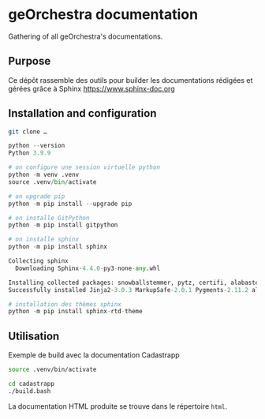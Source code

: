 # geOrchestra documentation

Gathering of all geOrchestra's documentations.


## Purpose

Ce dépôt rassemble des outils pour builder les documentations rédigées et gérées grâce à Sphinx https://www.sphinx-doc.org



## Installation and configuration


```bash
git clone …
```


```python
python --version
Python 3.9.9

# on configure une session virtuelle python
python -m venv .venv
source .venv/bin/activate

# on upgrade pip
python -m pip install --upgrade pip

# on installe GitPython
python -m pip install gitpython

# on installe sphinx
python -m pip install sphinx

Collecting sphinx
  Downloading Sphinx-4.4.0-py3-none-any.whl 

Installing collected packages: snowballstemmer, pytz, certifi, alabaster, zipp, urllib3, sphinxcontrib-serializinghtml, sphinxcontrib-qthelp, sphinxcontrib-jsmath, sphinxcontrib-htmlhelp, sphinxcontrib-devhelp, sphinxcontrib-applehelp, pyparsing, Pygments, MarkupSafe, imagesize, idna, docutils, charset-normalizer, babel, requests, packaging, Jinja2, importlib-metadata, sphinx
Successfully installed Jinja2-3.0.3 MarkupSafe-2.0.1 Pygments-2.11.2 alabaster-0.7.12 babel-2.9.1 certifi-2021.10.8 charset-normalizer-2.0.11 docutils-0.17.1 idna-3.3 imagesize-1.3.0 importlib-metadata-4.11.0 packaging-21.3 pyparsing-3.0.7 pytz-2021.3 requests-2.27.1 snowballstemmer-2.2.0 sphinx-4.4.0 sphinxcontrib-applehelp-1.0.2 sphinxcontrib-devhelp-1.0.2 sphinxcontrib-htmlhelp-2.0.0 sphinxcontrib-jsmath-1.0.1 sphinxcontrib-qthelp-1.0.3 sphinxcontrib-serializinghtml-1.1.5 urllib3-1.26.8 zipp-3.7.0

# installation des thèmes sphinx
python -m pip install sphinx-rtd-theme
```

## Utilisation

Exemple de build avec la documentation Cadastrapp


```bash
source .venv/bin/activate

cd cadastrapp
./build.bash
```

La documentation HTML produite se trouve dans le répertoire `html`.